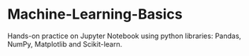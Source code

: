# Machine-Learning-Basics
Hands-on practice on Jupyter Notebook using python libraries: Pandas, NumPy, Matplotlib and Scikit-learn.
